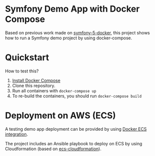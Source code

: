 # Symfony Demo App with Docker Compose

Based on previous work made on [symfony-5-docker](https://gitlab.com/martinpham/symfony-5-docker), this project shows how to run a Symfony demo project by using docker-compose.

# Quickstart

How to test this?

1. [Install Docker Compose](https://docs.docker.com/compose/install/)
1. Clone this repository.
1. Run all containers with `docker-compose up`
1. To re-build the containers, you should run `docker-compose build`

# Deployment on AWS (ECS)

A testing demo app deployment can be provided by using [Docker ECS integration](https://docs.docker.com/cloud/ecs-integration/).

The project includes an Ansible playbook to deploy on ECS by using Cloudformation (based on [ecs-cloudformation](https://github.com/nathanpeck/ecs-cloudformation)).
